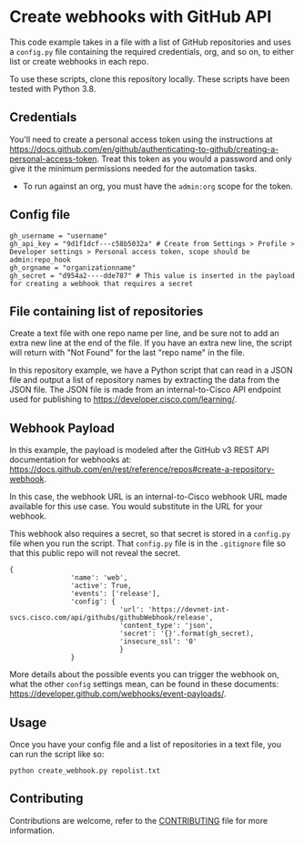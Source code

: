 # Create webhooks with GitHub API

This code example takes in a file with a list of GitHub repositories and uses a `config.py` file containing the required credentials, org, and so on, to either list or create webhooks in each repo.

To use these scripts, clone this repository locally. These scripts have been tested with Python 3.8.

## Credentials

You'll need to create a personal access token using the instructions at https://docs.github.com/en/github/authenticating-to-github/creating-a-personal-access-token. Treat this token as you would a password and only give it the minimum permissions needed for the automation tasks.
* To run against an org, you must have the `admin:org` scope for the token.

## Config file
```
gh_username = "username"
gh_api_key = "9d1f1dcf---c58b5032a" # Create from Settings > Profile > Developer settings > Personal access token, scope should be admin:repo_hook
gh_orgname = "organizationname"
gh_secret = "d954a2----dde787" # This value is inserted in the payload for creating a webhook that requires a secret
```

## File containing list of repositories

Create a text file with one repo name per line, and be sure not to add an extra new line at the end of the file. If you have an extra new line, the script will return with "Not Found" for the last "repo name" in the file.

In this repository example, we have a Python script that can read in a JSON file and output a list of repository names by extracting the data from the JSON file. The JSON file is made from an internal-to-Cisco API endpoint used for publishing to https://developer.cisco.com/learning/.

## Webhook Payload
In this example, the payload is modeled after the GitHub v3 REST API documentation for webhooks at: https://docs.github.com/en/rest/reference/repos#create-a-repository-webhook.

In this case, the webhook URL is an internal-to-Cisco webhook URL made available for this use case. You would substitute in the URL for your webhook.

This webhook also requires a secret, so that secret is stored in a `config.py` file when you run the script. That `config.py` file is in the `.gitignore` file so that this public repo will not reveal the secret. 
```
{
               'name': 'web',
               'active': True,
               'events': ['release'],
               'config': {
                           'url': 'https://devnet-int-svcs.cisco.com/api/githubs/githubWebhook/release',
                           'content_type': 'json',
                           'secret': '{}'.format(gh_secret),
                           'insecure_ssl': '0'
                           }
               }
```

More details about the possible events you can trigger the webhook on, what the other `config` settings mean, can be found in these documents: https://developer.github.com/webhooks/event-payloads/. 

## Usage

Once you have your config file and a list of repositories in a text file, you can run the script like so:

```
python create_webhook.py repolist.txt
```

## Contributing

Contributions are welcome, refer to the  [CONTRIBUTING](./CONTRIBUTING.md) file for more information.